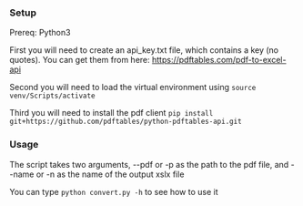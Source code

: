 ### Setup

Prereq: Python3

First you will need to create an api_key.txt file, which contains a key (no quotes). You can get them from here: https://pdftables.com/pdf-to-excel-api

Second you will need to load the virtual environment using `source venv/Scripts/activate`

Third you will need to install the pdf client `pip install git+https://github.com/pdftables/python-pdftables-api.git`

### Usage

The script takes two arguments, --pdf or -p as the path to the pdf file, and --name or -n as the name of the output xslx file

You can type `python convert.py -h` to see how to use it
